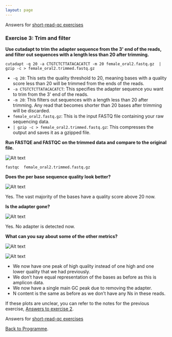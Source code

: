 ```yaml
---
layout: page
---
```


Answers for [short-read-qc exercises]({{site.baseurl}}/modules/sequencing/short-read-qc/)

### Exercise 3: Trim and filter

**Use cutadapt to trim the adapter sequence from the 3' end of the reads, and filter out sequences with a length less than 20 after trimming.**

```
cutadapt -q 20 -a CTGTCTCTTATACACATCT -m 20 female_oral2.fastq.gz  | gzip -c > female_oral2.trimmed.fastq.gz
```

* `-q 20`: This sets the quality threshold to 20, meaning bases with a quality score less than 20 will be trimmed from the ends of the reads.
* `-a CTGTCTCTTATACACATCT`: This specifies the adapter sequence you want to trim from the 3' end of the reads.
* `-m 20`: This filters out sequences with a length less than 20 after trimming. Any read that becomes shorter than 20 bases after trimming will be discarded.
* `female_oral2.fastq.gz`: This is the input FASTQ file containing your raw sequencing data.
* `| gzip -c > female_oral2.trimmed.fastq.gz`: This compresses the output and saves it as a gzipped file.

**Run FASTQE and FASTQC on the trimmed data and compare to the original file.**

![Alt text](image-11.png)

```
fastqc  female_oral2.trimmed.fastq.gz
```

**Does the per base sequence quality look better?**

![Alt text](image-12.png)

Yes. The vast majority of the bases have a quality score above 20 now.

**Is the adapter gone?**

![Alt text](image-15.png)

Yes. No adapter is detected now.

**What can you say about some of the other metrics?**

![Alt text](image-13.png)

![Alt text](image-14.png)

* We now have one peak of high quality instead of one high and one lower quality that we had previously.
* We don’t have equal representation of the bases as before as this is amplicon data.
* We now have a single main GC peak due to removing the adapter.
* N content is the same as before as we don’t have any Ns in these reads.

If these plots are unclear, you can refer to the notes for the previous exercise, [Answers to exercise 2](/seq-data/short-read-qc-answers). 

Answers for [short-read-qc exercises]({{site.baseurl}}/modules/sequencing/short-read-qc/)

[Back to Programme]({{site.baseurl}}/modules/sequencing/week-2-programme/).
